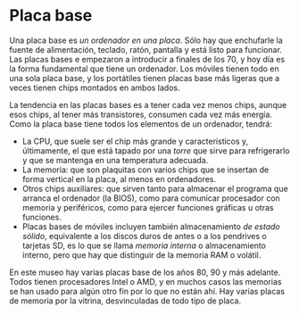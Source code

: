# Placa base

Una placa base es *un ordenador en una placa*. Sólo hay que enchufarle la fuente de alimentación, teclado, ratón, pantalla y está listo para funcionar. Las placas bases e empezaron a introducir a finales de los 70, y hoy día es la forma fundamental que tiene un ordenador. Los móviles tienen todo en una sola placa base, y los portátiles tienen placas base más ligeras que a veces tienen chips montados en ambos lados.

La tendencia en las placas bases es a tener cada vez menos chips, aunque esos chips, al tener más transistores, consumen cada vez más energía. Como la placa base tiene todos los elementos de un ordenador, tendrá:

* La CPU, que suele ser el chip más grande y característicos y, últimamente, el que está tapado por una *torre* que sirve para refrigerarlo y que se mantenga en una temperatura adecuada.
* La memoria: que son plaquitas con varios chips que se insertan de forma vertical en la placa, al menos en ordenadores.
* Otros chips auxiliares: que sirven tanto para almacenar el programa que arranca el ordenador (la BIOS), como para comunicar procesador con memoria y periféricos, como para ejercer funciones gráficas u otras funciones.
* Placas bases de móviles incluyen también almacenamiento *de estado sólido*, equivalente a los discos duros de antes o a los pendrives o tarjetas SD, es lo que se llama *memoria interna* o almacenamiento interno, pero que hay que distinguir de la memoria RAM o volátil.

En este museo hay varias placas base de los años 80, 90 y más adelante. Todos tienen procesadores Intel o AMD, y en muchos casos las memorias se han usado para algún otro fin por lo que no están ahí. Hay varias placas de memoria por la vitrina, desvinculadas de todo tipo de placa.
